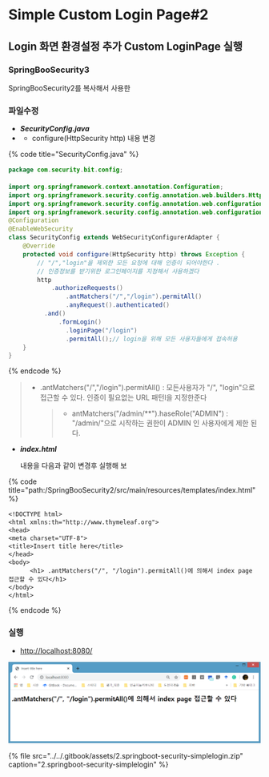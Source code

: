 # Simple Custom Login Page\#2

## Login 화면 환경설정 추가 Custom LoginPage 실행

### SpringBooSecurity3

 SpringBooSecurity2를 복사해서 사용한

### 파일수정  

* _**SecurityConfig.java**_ 
* * configure\(HttpSecurity http\) 내용 변경

{% code title="SecurityConfig.java" %}
```java
package com.security.bit.config;

import org.springframework.context.annotation.Configuration;
import org.springframework.security.config.annotation.web.builders.HttpSecurity;
import org.springframework.security.config.annotation.web.configuration.EnableWebSecurity;
import org.springframework.security.config.annotation.web.configuration.WebSecurityConfigurerAdapter;
@Configuration
@EnableWebSecurity
class SecurityConfig extends WebSecurityConfigurerAdapter {
	@Override
	protected void configure(HttpSecurity http) throws Exception {
		// "/","login"을 제외한 모든 요청에 대해 인증이 되어야한다 . 
		// 인증정보를 받기위한 로그인페이지를 지정해서 사용하겠다 
		http
			.authorizeRequests()
				.antMatchers("/","/login").permitAll()
				.anyRequest().authenticated()
		  .and() 
		  	  .formLogin() 
		  	  	.loginPage("/login")
		  	  	.permitAll();// login을 위해 모든 사용자들에게 접속허용
 	}
}

```
{% endcode %}

> * .antMatchers\("/","/login"\).permitAll\(\) : 모든사용자가 "/", "login"으로 접근할 수 있다. 인증이 필요없는 URL 패턴l을 지정한준다
>
>   > * antMatchers\("/admin/\*\*"\).haseRole\("ADMIN"\) : "/admin/"으로 시작하는 권한이 ADMIN 인 사용자에게 제한 된다.

* _**index.html**_ 

  내용을 다음과 같이 변경후 실행해 보

{% code title="path:/SpringBooSecurity2/src/main/resources/templates/index.html" %}
```markup
<!DOCTYPE html>
<html xmlns:th="http://www.thymeleaf.org">
<head>
<meta charset="UTF-8">
<title>Insert title here</title>
</head>
<body>
	  <h1> .antMatchers("/", "/login").permitAll()에 의해서 index page 접근할 수 있다</h1>
</body>
</html>
```
{% endcode %}

### 실행

* [http://localhost:8080/](http://localhost:8080/)  

![](../../.gitbook/assets/springboot-security-customlogin2_2.png)

{% file src="../../.gitbook/assets/2.springboot-security-simplelogin.zip" caption="2.springboot-security-simplelogin" %}




